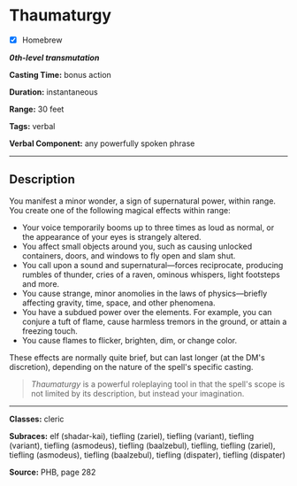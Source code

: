 # Thaumaturgy

- [x] Homebrew

***0th-level transmutation***

**Casting Time:** bonus action

**Duration:** instantaneous

**Range:** 30 feet

**Tags:** verbal

**Verbal Component:** any powerfully spoken phrase

---

## Description
You manifest a minor wonder, a sign of supernatural power, within range. You create one of the following magical effects within range:
- Your voice temporarily booms up to three times as loud as normal, or the appearance of your eyes is strangely altered.
- You affect small objects around you, such as causing unlocked containers, doors, and windows to fly open and slam shut.
- You call upon a sound and supernatural&mdash;forces reciprocate, producing rumbles of thunder, cries of a raven, ominous whispers, light footsteps and more.
- You cause strange, minor anomolies in the laws of physics&mdash;briefly affecting gravity, time, space, and other phenomena.
- You have a subdued power over the elements. For example, you can conjure a tuft of flame, cause harmless tremors in the ground, or attain a freezing touch.
- You cause flames to flicker, brighten, dim, or change color.

These effects are normally quite brief, but can last longer (at the DM's discretion), depending on the nature of the spell's specific casting.

> *Thaumaturgy* is a powerful roleplaying tool in that the spell's scope is not limited by its description, but instead your imagination.

---

**Classes:** cleric

**Subraces:** elf (shadar-kai), tiefling (zariel), tiefling (variant), tiefling (variant), tiefling (asmodeus), tiefling (baalzebul), tiefling, tiefling (zariel), tiefling (asmodeus), tiefling (baalzebul), tiefling (dispater), tiefling (dispater)

**Source:** PHB, page 282
